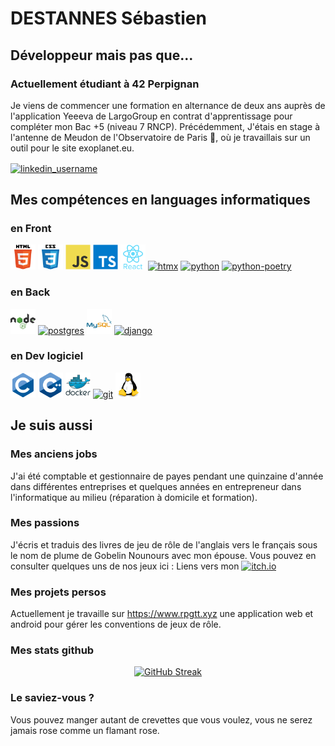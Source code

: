 # DESTANNES Sébastien
## Développeur mais pas que...
### Actuellement étudiant à 42 Perpignan
<p dir="auto">
Je viens de commencer une formation en alternance de deux ans auprès de l'application Yeeeva de LargoGroup en contrat d'apprentissage pour compléter mon Bac +5 (niveau 7 RNCP).
Précédemment, J'étais en stage à l'antenne de Meudon de l'Observatoire de Paris 🔭, où je travaillais sur un outil pour le site exoplanet.eu.
</p>

<a href="https://www.linkedin.com/in/sébastien-destannes-9606b9212/" target="blank"><img align="center" src="https://raw.githubusercontent.com/rahuldkjain/github-profile-readme-generator/master/src/images/icons/Social/linked-in-alt.svg" alt="linkedin_username" height="20" width="30" /></a>

## Mes compétences en languages informatiques
### en Front
<a href="https://www.w3.org/html/" target="_blank" rel="noreferrer"><img src="https://raw.githubusercontent.com/devicons/devicon/master/icons/html5/html5-original-wordmark.svg" alt="html5" width="40" height="40"/></a>
<a href="https://www.w3schools.com/css/" target="_blank" rel="noreferrer"><img src="https://raw.githubusercontent.com/devicons/devicon/master/icons/css3/css3-original-wordmark.svg" alt="css3" width="40" height="40"/></a>
<a href="https://developer.mozilla.org/en-US/docs/Web/JavaScript" target="_blank" rel="noreferrer"><img src="https://raw.githubusercontent.com/devicons/devicon/master/icons/javascript/javascript-original.svg" alt="javascript" width="40" height="40"/></a>
<a href="https://www.typescriptlang.org/" target="_blank" rel="noreferrer"><img src="https://raw.githubusercontent.com/devicons/devicon/master/icons/typescript/typescript-original.svg" alt="typescript" width="40" height="40"/></a>
<a href="https://reactjs.org/" target="_blank" rel="noreferrer"><img src="https://raw.githubusercontent.com/devicons/devicon/master/icons/react/react-original-wordmark.svg" alt="react" width="40" height="40"/></a>
<a href="https://htmx.org/" target="_blank" rel="noreferrer"><img src="https://styles.redditmedia.com/t5_2u59z4/styles/communityIcon_3wi5tbhd61181.png" alt="htmx" width="40" height="40"/></a>
<a href="https://python.org/" target="_blank" rel="noreferrer"><img src="https://www.python.org/static/img/python-logo.png" alt="python" width="40" height="40"/></a>
<a href="https://python-poetry.org/" target="_blank" rel="noreferrer"><img src="https://python-poetry.org/images/logo-origami.svg" alt="python-poetry" width="40" height="40"/></a>

### en Back
<a href="https://nodejs.org" target="_blank" rel="noreferrer"><img src="https://raw.githubusercontent.com/devicons/devicon/master/icons/nodejs/nodejs-original-wordmark.svg" alt="nodejs" width="40" height="40"/></a>
<a href="https://www.postgresql.org/" target="_blank" rel="noreferrer"><img src="https://www.postgresql.org/media/img/about/press/elephant.png" alt="postgres" width="40" height="40"/></a>
<a href="https://www.mysql.com/" target="_blank" rel="noreferrer"><img src="https://raw.githubusercontent.com/devicons/devicon/master/icons/mysql/mysql-original-wordmark.svg" alt="mysql" width="40" height="40"/></a>
<a href="https://www.djangoproject.com/" target="_blank" rel="noreferrer"><img src="https://www.djangoproject.com/m/img/logos/django-logo-negative.svg" alt="django" width="40" height="40"/></a>

### en Dev logiciel
<a href="https://www.cprogramming.com/" target="_blank" rel="noreferrer"><img src="https://raw.githubusercontent.com/devicons/devicon/master/icons/c/c-original.svg" alt="c" width="40" height="40"/></a>
<a href="https://www.w3schools.com/cpp/" target="_blank" rel="noreferrer"><img src="https://raw.githubusercontent.com/devicons/devicon/master/icons/cplusplus/cplusplus-original.svg" alt="cplusplus" width="40" height="40"/></a>
<a href="https://www.docker.com/" target="_blank" rel="noreferrer"><img src="https://raw.githubusercontent.com/devicons/devicon/master/icons/docker/docker-original-wordmark.svg" alt="docker" width="40" height="40"/></a>
<a href="https://git-scm.com/" target="_blank" rel="noreferrer"><img src="https://www.vectorlogo.zone/logos/git-scm/git-scm-icon.svg" alt="git" width="40" height="40"/></a>
<a href="https://www.linux.org/" target="_blank" rel="noreferrer"><img src="https://raw.githubusercontent.com/devicons/devicon/master/icons/linux/linux-original.svg" alt="linux" width="40" height="40"/></a>
## Je suis aussi
### Mes anciens jobs
J'ai été comptable et gestionnaire de payes pendant une quinzaine d'année dans différentes entreprises et quelques années en entrepreneur dans l'informatique au milieu (réparation à domicile et formation).
### Mes passions
J'écris et traduis des livres de jeu de rôle de l'anglais vers le français sous le nom de plume de Gobelin Nounours avec mon épouse. Vous pouvez en consulter quelques uns de nos jeux ici :
Liens vers mon <a href="https://gobelin-nounours.itch.io/" target="_blank" rel="noreferrer"><img src="https://static.itch.io/images/itchio-textless-white.svg" alt="itch.io" width="40" height="40"/></a>
### Mes projets persos
Actuellement je travaille sur https://www.rpgtt.xyz une application web et android pour gérer les conventions de jeux de rôle.
### Mes stats github
<p align="center"><a href="https://git.io/streak-stats"><img src="https://github-readme-streak-stats.herokuapp.com?user=Nours42&theme=dark&locale=fr" alt="GitHub Streak" /></a></p>

### Le saviez-vous ?
Vous pouvez manger autant de crevettes que vous voulez, vous ne serez jamais rose comme un flamant rose.
